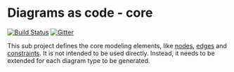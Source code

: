 # Diagrams as code - core
[![Build Status](https://travis-ci.com/diagramsascode/diagramsascode.svg?branch=main)](https://travis-ci.com/diagramsascode/diagramsascode)
[![Gitter](https://badges.gitter.im/diagramsascode/community.svg)](https://gitter.im/diagramsascode/community?utm_source=badge&utm_medium=badge&utm_campaign=pr-badge)

This sub project defines the core modeling elements, like [nodes](https://github.com/diagramsascode/diagramsascode/blob/main/diagramsascode-core/src/main/java/org/diagramsascode/core/DiagramNode.java), [edges](https://github.com/diagramsascode/diagramsascode/blob/main/diagramsascode-core/src/main/java/org/diagramsascode/core/DiagramEdge.java) and [constraints](https://github.com/diagramsascode/diagramsascode/blob/main/diagramsascode-core/src/main/java/org/diagramsascode/core/DiagramConstraints.java). It is not intended to be used directly. Instead, it needs to be extended for each diagram type to be generated.